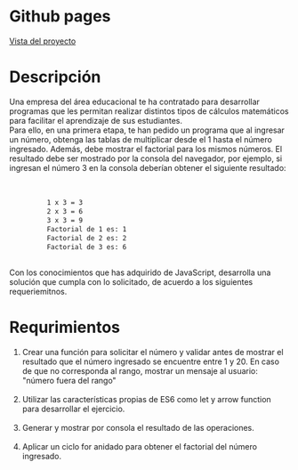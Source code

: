 <!DOCTYPE html>
<html>

<head>
  <meta charset="utf-8">
  <meta name="viewport" content="width=device-width, initial-scale=1.0">
  <link rel="stylesheet" href="https://stackedit.io/style.css" />
</head>

<body class="stackedit">
  <div class="stackedit__html">
    <h1 id="github-pages">Github pages</h1>
    <p><a href="https://josefamendezpruebaunodl.ga/Unidad_3/3_1_VariablesYOperadoresLogicos/index.html">Vista
        del proyecto</a></p>
    <h1 id="desafío">Descripción </h1>
    <p>Una empresa del área educacional te ha contratado para desarrollar programas que les
      permitan realizar distintos tipos de cálculos matemáticos para facilitar el aprendizaje de sus
      estudiantes.
      <br>
      Para ello, en una primera etapa, te han pedido un programa que al ingresar un número,
      obtenga las tablas de multiplicar desde el 1 hasta el número ingresado. Además, debe
      mostrar el factorial para los mismos números. El resultado debe ser mostrado por la
      consola del navegador, por ejemplo, si ingresan el número 3 en la consola deberían obtener
      el siguiente resultado:
        </p>
        <br>
        <pre>
        <code>1 x 3 = 3</code>
        <code>2 x 3 = 6</code>
        <code>3 x 3 = 9</code>
        <code>Factorial de 1 es: 1</code>
        <code>Factorial de 2 es: 2</code>
        <code>Factorial de 3 es: 6</code>
        </pre>
        <p> Con los conocimientos que has adquirido de JavaScript, desarrolla una solución que cumpla
        con lo solicitado, de acuerdo a los siguientes requeriemitnos.
        </p>
    <h1>Requrimientos</h1>
    <ol>
          <li>Crear una función para solicitar el número y validar antes de mostrar el resultado que
              el número ingresado se encuentre entre 1 y 20. En caso de que no corresponda al
              rango, mostrar un mensaje al usuario: "número fuera del rango"
          </li>
        <br>
          <li>
          Utilizar las características propias de ES6 como let y arrow function para desarrollar
          el ejercicio.
          </li>
          <br>
          <li>
          Generar y mostrar por consola el resultado de las operaciones.
          </li>
        <br>
        <li>
        Aplicar un ciclo for anidado para obtener el factorial del número ingresado.
        </li>
    </ol>
  </div>
</body>

</html>
